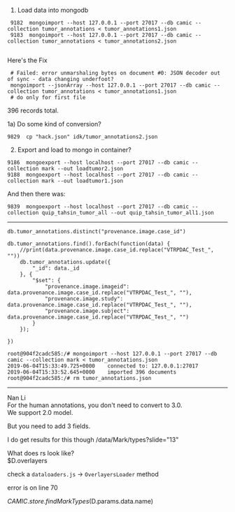 1) Load data into mongodb

```
 9182  mongoimport --host 127.0.0.1 --port 27017 --db camic --collection tumor_annotations < tumor_annotations1.json
 9183  mongoimport --host 127.0.0.1 --port 27017 --db camic --collection tumor_annotations < tumor_annotations2.json
 
```

Here's the Fix

```
 # Failed: error unmarshaling bytes on document #0: JSON decoder out of sync - data changing underfoot?
 mongoimport --jsonArray --host 127.0.0.1 --port 27017 --db camic --collection tumor_annotations < tumor_annotations1.json
 # do only for first file
```

396 records total.

 1a) Do some kind of conversion?
 
 ```
 9829  cp "hack.json" idk/tumor_annotations2.json
 ```

2) Export and load to mongo in container?

``` 
9186  mongoexport --host localhost --port 27017 --db camic --collection mark --out loadtumor2.json
9188  mongoexport --host localhost --port 27017 --db camic --collection mark --out loadtumor1.json
```

And then there was:

```
9839  mongoexport --host localhost --port 27017 --db camic --collection quip_tahsin_tumor_all --out quip_tahsin_tumor_all1.json
```

<hr>

```
db.tumor_annotations.distinct("provenance.image.case_id")

db.tumor_annotations.find().forEach(function(data) {
    //print(data.provenance.image.case_id.replace("VTRPDAC_Test_", ""))
    db.tumor_annotations.update({
        "_id": data._id
    }, {
        "$set": {
            "provenance.image.imageid": data.provenance.image.case_id.replace("VTRPDAC_Test_", ""),
            "provenance.image.study": data.provenance.image.case_id.replace("VTRPDAC_Test_", ""),
            "provenance.image.subject": data.provenance.image.case_id.replace("VTRPDAC_Test_", "")
        }
    });
    
})

```

```
root@904f2cadc585:/# mongoimport --host 127.0.0.1 --port 27017 --db camic --collection mark < tumor_annotations.json
2019-06-04T15:33:49.725+0000	connected to: 127.0.0.1:27017
2019-06-04T15:33:52.645+0000	imported 396 documents
root@904f2cadc585:/# rm tumor_annotations.json
```


<hr>

Nan Li<br>
For the human annotations, you don't need to convert to 3.0.<br>
We support 2.0 model.

But you need to add 3 fields.


I do get results for this though /data/Mark/types?slide="13"

What does rs look like?<br>
$D.overlayers

check a `dataloaders.js` -> `OverlayersLoader` method

error is on line 70

$CAMIC.store.findMarkTypes($D.params.data.name)

